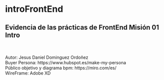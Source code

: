 # introFrontEnd
## Evidencia de las prácticas de FrontEnd Misión 01 Intro 
<br />
<br />
Autor: Jesus Daniel Dominguez Ordoñez <br />
Buyer Persona: https://www.hubspot.es/make-my-persona  <br />
Público objetivo y diagrama bpm: https://miro.com/es/  <br />
WireFrame: Adobe XD
